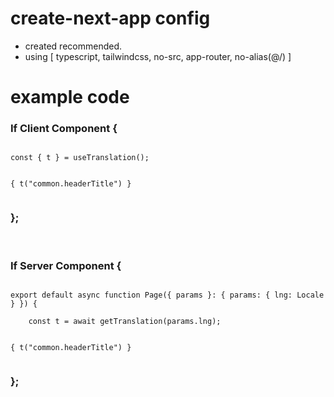 # create-next-app config
* created recommended.
* using [ typescript, tailwindcss, no-src, app-router, no-alias(@/) ]

# example code

### If Client Component {

<code>
const { t } = useTranslation();<br><br>
{ t("common.headerTitle") }

</code>

### };

<br>

### If Server Component {

<code>
export default async function Page({ params }: { params: { lng: Locale } }) {<br>
    const t = await getTranslation(params.lng);<br><br>
{ t("common.headerTitle") }

</code>

### };